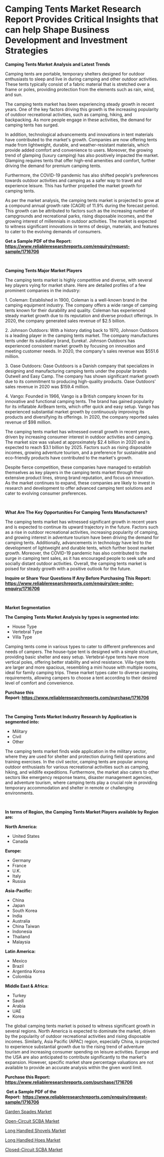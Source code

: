<p><h1>Camping Tents Market Research Report Provides Critical Insights that can help Shape Business Development and Investment Strategies</h1></p><p><strong>Camping Tents Market Analysis and Latest Trends</strong></p>
<p><p>Camping tents are portable, temporary shelters designed for outdoor enthusiasts to sleep and live in during camping and other outdoor activities. These tents typically consist of a fabric material that is stretched over a frame or poles, providing protection from the elements such as rain, wind, and sun.</p><p>The camping tents market has been experiencing steady growth in recent years. One of the key factors driving this growth is the increasing popularity of outdoor recreational activities, such as camping, hiking, and backpacking. As more people engage in these activities, the demand for camping tents has surged.</p><p>In addition, technological advancements and innovations in tent materials have contributed to the market's growth. Companies are now offering tents made from lightweight, durable, and weather-resistant materials, which provide added comfort and convenience to users. Moreover, the growing trend of glamping (luxury camping) has also positively impacted the market. Glamping requires tents that offer high-end amenities and comfort, further driving the demand for premium camping tents.</p><p>Furthermore, the COVID-19 pandemic has also shifted people's preferences towards outdoor activities and camping as a safer way to travel and experience leisure. This has further propelled the market growth for camping tents.</p><p>As per the market analysis, the camping tents market is projected to grow at a compound annual growth rate (CAGR) of 11.9% during the forecast period. This growth can be attributed to factors such as the increasing number of campgrounds and recreational parks, rising disposable incomes, and the growing interest of millennials in outdoor activities. The market is expected to witness significant innovations in terms of design, materials, and features to cater to the evolving demands of consumers.</p></p>
<p><strong>Get a Sample PDF of the Report:&nbsp; <a href="https://www.reliableresearchreports.com/enquiry/request-sample/1716706">https://www.reliableresearchreports.com/enquiry/request-sample/1716706</a></strong></p>
<p>&nbsp;</p>
<p><strong>Camping Tents Major Market Players</strong></p>
<p><p>The camping tents market is highly competitive and diverse, with several key players vying for market share. Here are detailed profiles of a few prominent companies in the industry:</p><p>1. Coleman: Established in 1900, Coleman is a well-known brand in the camping equipment industry. The company offers a wide range of camping tents known for their durability and quality. Coleman has experienced steady market growth due to its reputation and diverse product offerings. In 2020, the company generated sales revenue of $2.5 billion.</p><p>2. Johnson Outdoors: With a history dating back to 1970, Johnson Outdoors is a leading player in the camping tents market. The company manufactures tents under its subsidiary brand, Eureka!. Johnson Outdoors has experienced consistent market growth by focusing on innovation and meeting customer needs. In 2020, the company's sales revenue was $551.6 million.</p><p>3. Oase Outdoors: Oase Outdoors is a Danish company that specializes in designing and manufacturing camping tents under the popular brands Outwell and Easy Camp. The company has shown significant market growth due to its commitment to producing high-quality products. Oase Outdoors' sales revenue in 2020 was $159.4 million.</p><p>4. Vango: Founded in 1966, Vango is a British company known for its innovative and functional camping tents. The brand has gained popularity for its inflatable AirBeam tents, which offer quick and easy setup. Vango has experienced substantial market growth by continuously improving its products and diversifying its offerings. In 2020, the company reported sales revenue of $98 million.</p><p>The camping tents market has witnessed overall growth in recent years, driven by increasing consumer interest in outdoor activities and camping. The market size was valued at approximately $2.4 billion in 2020 and is expected to reach $3.1 billion by 2025. Factors such as rising disposable incomes, growing adventure tourism, and a preference for sustainable and eco-friendly products have contributed to the market's growth.</p><p>Despite fierce competition, these companies have managed to establish themselves as key players in the camping tents market through their extensive product lines, strong brand reputation, and focus on innovation. As the market continues to expand, these companies are likely to invest in research and development to offer advanced camping tent solutions and cater to evolving consumer preferences.</p></p>
<p>&nbsp;</p>
<p><strong>What Are The Key Opportunities For Camping Tents Manufacturers?</strong></p>
<p><p>The camping tents market has witnessed significant growth in recent years and is expected to continue its upward trajectory in the future. Factors such as a rise in outdoor recreational activities, increasing popularity of camping, and growing interest in adventure tourism have been driving the demand for camping tents. Additionally, advancements in technology have led to the development of lightweight and durable tents, which further boost market growth. Moreover, the COVID-19 pandemic has also contributed to the surge in camping tent sales, as it has encouraged people to seek safe and socially distant outdoor activities. Overall, the camping tents market is poised for steady growth with a positive outlook for the future.</p></p>
<p><strong>Inquire or Share Your Questions If Any Before Purchasing This Report: <a href="https://www.reliableresearchreports.com/enquiry/pre-order-enquiry/1716706">https://www.reliableresearchreports.com/enquiry/pre-order-enquiry/1716706</a></strong></p>
<p>&nbsp;</p>
<p><strong>Market Segmentation</strong></p>
<p><strong>The Camping Tents Market Analysis by types is segmented into:</strong></p>
<p><ul><li>House Type</li><li>Vertebral Type</li><li>Villa Type</li></ul></p>
<p><p>Camping tents come in various types to cater to different preferences and needs of campers. The house-type tent is designed with a simple structure, providing basic shelter and easy setup. Vertebral-type tents have more vertical poles, offering better stability and wind resistance. Villa-type tents are larger and more spacious, resembling a mini house with multiple rooms, ideal for family camping trips. These market types cater to diverse camping requirements, allowing campers to choose a tent according to their desired level of comfort and convenience.</p></p>
<p><strong>Purchase this Report:&nbsp;<a href="https://www.reliableresearchreports.com/purchase/1716706">https://www.reliableresearchreports.com/purchase/1716706</a></strong></p>
<p>&nbsp;</p>
<p><strong>The Camping Tents Market Industry Research by Application is segmented into:</strong></p>
<p><ul><li>Military</li><li>Civil</li><li>Other</li></ul></p>
<p><p>The camping tents market finds wide application in the military sector, where they are used for shelter and protection during field operations and training exercises. In the civil sector, camping tents are popular among outdoor enthusiasts for various recreational activities such as camping, hiking, and wildlife expeditions. Furthermore, the market also caters to other sectors like emergency response teams, disaster management agencies, and adventure tourism, where camping tents play a crucial role in providing temporary accommodation and shelter in remote or challenging environments.</p></p>
<p>&nbsp;</p>
<p><strong>In terms of Region, the Camping Tents Market Players available by Region are:</strong></p>
<p>
    <p> <strong> North America: </strong>
        <ul>
            <li>United States</li>
            <li>Canada</li>
        </ul>
        </p> 
    <p> <strong> Europe: </strong>
        <ul>
            <li>Germany</li>
            <li>France</li>
            <li>U.K.</li>
            <li>Italy</li>
            <li>Russia</li>
        </ul>
        </p> 
    <p> <strong> Asia-Pacific: </strong>
        <ul>
            <li>China</li>
            <li>Japan</li>
            <li>South Korea</li>
            <li>India</li>
            <li>Australia</li>
            <li>China Taiwan</li>
            <li>Indonesia</li>
            <li>Thailand</li>
            <li>Malaysia</li>
        </ul>
        </p> 
    <p> <strong> Latin America: </strong>
        <ul>
            <li>Mexico</li>
            <li>Brazil</li>
            <li>Argentina Korea</li>
            <li>Colombia</li>
        </ul>
        </p> 
    <p> <strong> Middle East & Africa: </strong>
        <ul>
            <li>Turkey</li>
            <li>Saudi</li>
            <li>Arabia</li>
            <li>UAE</li>
            <li>Korea</li>
        </ul>
    </p>
    </p>
<p><p>The global camping tents market is poised to witness significant growth in several regions. North America is expected to dominate the market, driven by the popularity of outdoor recreational activities and rising disposable incomes. Similarly, Asia Pacific (APAC) region, especially China, is projected to experience substantial growth due to the rising trend of adventure tourism and increasing consumer spending on leisure activities. Europe and the USA are also anticipated to contribute significantly to the market's expansion. However, specific market share percentage valuations are not available to provide an accurate analysis within the given word limit.</p></p>
<p><strong>Purchase this Report: <a href="https://www.reliableresearchreports.com/purchase/1716706">https://www.reliableresearchreports.com/purchase/1716706</a></strong></p>
<p>&nbsp;<strong>Get a Sample PDF of the Report:&nbsp;&nbsp;<a href="https://www.reliableresearchreports.com/enquiry/request-sample/1716706">https://www.reliableresearchreports.com/enquiry/request-sample/1716706</a></strong></p>
<p><strong></strong></p>
<p><p><a href="https://www.linkedin.com/pulse/garden-spades-market-size-2023-2030-global-industrial/">Garden Spades Market</a></p><p><a href="https://medium.com/@ravenrussel2023/open-circuit-scba-market-competitive-analysis-market-trends-and-forecast-to-2030-89e96040882a">Open-Circuit SCBA Market</a></p><p><a href="https://www.linkedin.com/pulse/long-handled-shovels-market-size-share-amp-trends-analysis/">Long Handled Shovels Market</a></p><p><a href="https://www.linkedin.com/pulse/long-handled-hoes-market-size-share-amp-trends-analysis-report/">Long Handled Hoes Market</a></p><p><a href="https://medium.com/@gerardowolf/closed-circuit-scba-market-furnishes-information-on-market-share-market-trends-and-market-growth-6174f60c6d4e">Closed-Circuit SCBA Market</a></p></p>